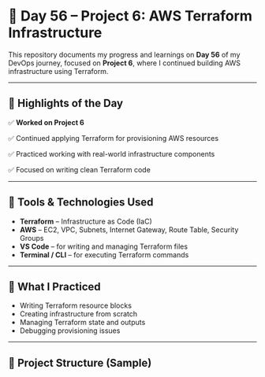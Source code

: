 # 📅 Day 56 – Project 6: AWS Terraform Infrastructure

This repository documents my progress and learnings on **Day 56** of my DevOps journey, focused on **Project 6**, where I continued building AWS infrastructure using Terraform.

---

## 📌 Highlights of the Day

✅ **Worked on Project 6**

✅ Continued applying Terraform for provisioning AWS resources

✅ Practiced working with real-world infrastructure components

✅ Focused on writing clean Terraform code

---

## 🔧 Tools & Technologies Used

- **Terraform** – Infrastructure as Code (IaC)
- **AWS** – EC2, VPC, Subnets, Internet Gateway, Route Table, Security Groups
- **VS Code** – for writing and managing Terraform files
- **Terminal / CLI** – for executing Terraform commands

---

## 🧱 What I Practiced

- Writing Terraform resource blocks
- Creating infrastructure from scratch
- Managing Terraform state and outputs
- Debugging provisioning issues

---

## 📁 Project Structure (Sample)


